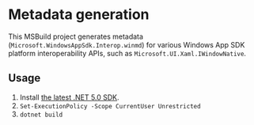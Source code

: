 # Metadata generation

This MSBuild project generates metadata (`Microsoft.WindowsAppSdk.Interop.winmd`)
for various Windows App SDK platform interoperability APIs, such as
`Microsoft.UI.Xaml.IWindowNative`.

## Usage


1. Install [the latest .NET 5.0 SDK](https://dotnet.microsoft.com/download/dotnet/5.0).
2. `Set-ExecutionPolicy -Scope CurrentUser Unrestricted`
3.  `dotnet build`
